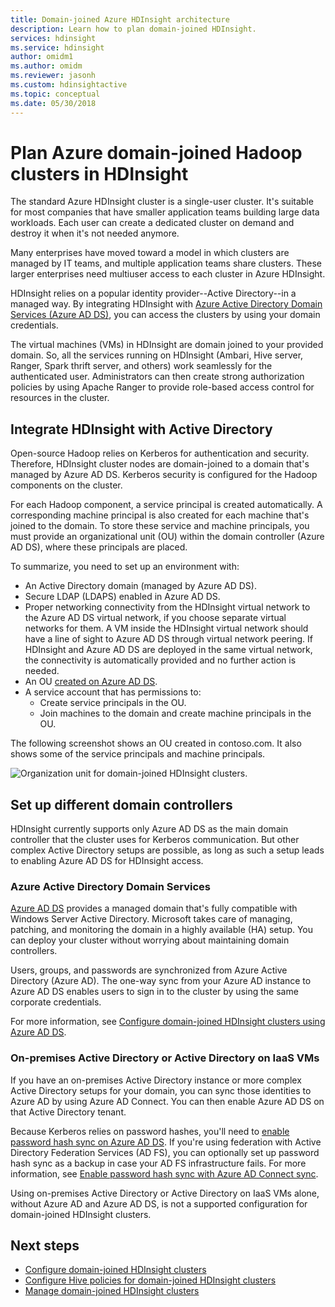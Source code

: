 ```yaml
---
title: Domain-joined Azure HDInsight architecture 
description: Learn how to plan domain-joined HDInsight.
services: hdinsight
ms.service: hdinsight
author: omidm1
ms.author: omidm
ms.reviewer: jasonh
ms.custom: hdinsightactive
ms.topic: conceptual
ms.date: 05/30/2018
---
```

# Plan Azure domain-joined Hadoop clusters in HDInsight

The standard Azure HDInsight cluster is a single-user cluster. It's suitable for most companies that have smaller application teams building large data workloads. Each user can create a dedicated cluster on demand and destroy it when it's not needed anymore. 

Many enterprises have moved toward a model in which clusters are managed by IT teams, and multiple application teams share clusters. These larger enterprises need multiuser access to each cluster in Azure HDInsight.

HDInsight relies on a popular identity provider--Active Directory--in a managed way. By integrating HDInsight with [Azure Active Directory Domain Services (Azure AD DS)](../../active-directory-domain-services/active-directory-ds-overview.md), you can access the clusters by using your domain credentials. 

The virtual machines (VMs) in HDInsight are domain joined to your provided domain. So, all the services running on HDInsight (Ambari, Hive server, Ranger, Spark thrift server, and others) work seamlessly for the authenticated user. Administrators can then create strong authorization policies by using Apache Ranger to provide role-based access control for resources in the cluster.


## Integrate HDInsight with Active Directory

Open-source Hadoop relies on Kerberos for authentication and security. Therefore, HDInsight cluster nodes are domain-joined to a domain that's managed by Azure AD DS. Kerberos security is configured for the Hadoop components on the cluster. 

For each Hadoop component, a service principal is created automatically. A corresponding machine principal is also created for each machine that's joined to the domain. To store these service and machine principals, you must provide an organizational unit (OU) within the domain controller (Azure AD DS), where these principals are placed. 

To summarize, you need to set up an environment with:

- An Active Directory domain (managed by Azure AD DS).
- Secure LDAP (LDAPS) enabled in Azure AD DS.
- Proper networking connectivity from the HDInsight virtual network to the Azure AD DS virtual network, if you choose separate virtual networks for them. A VM inside the HDInsight virtual network should have a line of sight to Azure AD DS through virtual network peering. If HDInsight and Azure AD DS are deployed in the same virtual network, the connectivity is automatically provided and no further action is needed.
- An OU [created on Azure AD DS](../../active-directory-domain-services/active-directory-ds-admin-guide-create-ou.md).
- A service account that has permissions to:
    - Create service principals in the OU.
    - Join machines to the domain and create machine principals in the OU.

The following screenshot shows an OU created in contoso.com. It also shows some of the service principals and machine principals.

![Organization unit for domain-joined HDInsight clusters](./media/apache-domain-joined-architecture/hdinsight-domain-joined-ou.png).

## Set up different domain controllers
HDInsight currently supports only Azure AD DS as the main domain controller that the cluster uses for Kerberos communication. But other complex Active Directory setups are possible, as long as such a setup leads to enabling Azure AD DS for HDInsight access.

### Azure Active Directory Domain Services
[Azure AD DS](../../active-directory-domain-services/active-directory-ds-overview.md) provides a managed domain that's fully compatible with Windows Server Active Directory. Microsoft takes care of managing, patching, and monitoring the domain in a highly available (HA) setup. You can deploy your cluster without worrying about maintaining domain controllers. 

Users, groups, and passwords are synchronized from Azure Active Directory (Azure AD). The one-way sync from your Azure AD instance to Azure AD DS enables users to sign in to the cluster by using the same corporate credentials. 

For more information, see [Configure domain-joined HDInsight clusters using Azure AD DS](./apache-domain-joined-configure-using-azure-adds.md).

### On-premises Active Directory or Active Directory on IaaS VMs

If you have an on-premises Active Directory instance or more complex Active Directory setups for your domain, you can sync those identities to Azure AD by using Azure AD Connect. You can then enable Azure AD DS on that Active Directory tenant. 

Because Kerberos relies on password hashes, you'll need to [enable password hash sync on Azure AD DS](../../active-directory-domain-services/active-directory-ds-getting-started-password-sync.md). If you're using federation with Active Directory Federation Services (AD FS), you can optionally set up password hash sync as a backup in case your AD FS infrastructure fails. For more information, see [Enable password hash sync with Azure AD Connect sync](../../active-directory/connect/active-directory-aadconnectsync-implement-password-hash-synchronization.md). 

Using on-premises Active Directory or Active Directory on IaaS VMs alone, without Azure AD and Azure AD DS, is not a supported configuration for domain-joined HDInsight clusters.

## Next steps
* [Configure domain-joined HDInsight clusters](apache-domain-joined-configure-using-azure-adds.md)
* [Configure Hive policies for domain-joined HDInsight clusters](apache-domain-joined-run-hive.md)
* [Manage domain-joined HDInsight clusters](apache-domain-joined-manage.md) 
